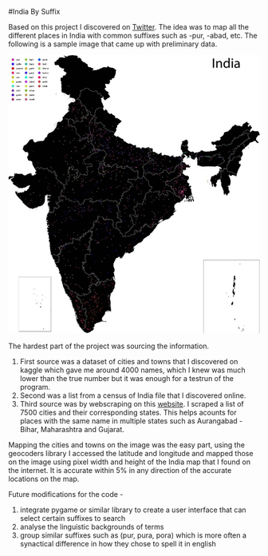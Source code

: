 
#India By Suffix

Based on this project I discovered on [Twitter](https://twitter.com/stats_of_india/status/1575057780750569473). 
The idea was to map all the different places in India with common suffixes such as -pur, -abad, etc.
The following is a sample image that came up with preliminary data.

![Final Mapped Image.](https://github.com/indraneelacharya/indiabysuffix/blob/main/INDIA/india_new2.jpg)

The hardest part of the project was sourcing the information.
1) First source was a dataset of cities and towns that I discovered on kaggle which gave me around 4000 names, 
    which I knew was much lower than the true number but it was enough for a testrun of the program.
2) Second was a list from a census of India file that I discovered online.
3) Third source was by webscraping on this [website](https://www.citypopulation.de/en/india/). I scraped a 
    list of 7500 cities and their corresponding states. This helps acounts for places with the same name in 
    multiple states such as Aurangabad - Bihar, Maharashtra and Gujarat. 

Mapping the cities and towns on the image was the easy part, using the geocoders library I accessed the 
latitude and longitude and mapped those on the image using pixel width and height of the India map that 
I found on the internet. It is accurate within 5% in any direction of the accurate locations on the map.

Future modifications for the code - 
1) integrate pygame or similar library to create a user interface that can select certain suffixes to search
2) analyse the linguistic backgrounds of terms 
3) group similar suffixes such as (pur, pura, pora) which is more often a synactical difference in how they 
chose to spell it in english
